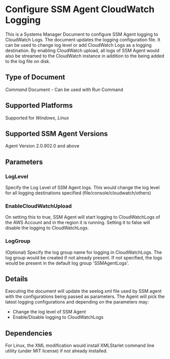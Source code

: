 # Configure SSM Agent CloudWatch Logging

This is a Systems Manager Document to configure SSM Agent logging to CloudWatch Logs. The document updates the logging configuration file. It can be used to change log level or add CloudWatch Logs as a logging destination. By enabling CloudWatch upload, all logs of SSM Agent would also be streamed to the CloudWatch instance in addition to the being added to the log file on disk.

## Type of Document

*Command* Document - Can be used with Run Command

## Supported Platforms

Supported for *Windows*, *Linux*

## Supported SSM Agent Versions

Agent Version 2.0.902.0 and above

## Parameters

### LogLevel

Specify the Log Level of SSM Agent logs. This would change the log level for all logging destinations specified (file/console/cloudwatch/others)

### EnableCloudWatchUpload

On setting this to true, SSM Agent will start logging to CloudWatchLogs of the AWS Account and in the region it is running. Setting it to false will disable the logging to CloudWatchLogs.

### LogGroup

(Optional) Specify the log group name for logging in CloudWatchLogs. The log group would be created if not already present. If not specified, the logs would be present in the default log group 'SSMAgentLogs'.

## Details

Executing the document will update the seelog.xml file used by SSM agent with the configurations being passed as parameters. The Agent will pick the latest logging configurations and depending on the parameters may:
- Change the log level of SSM Agent
- Enable/Disable logging to CloudWatchLogs

## Dependencies
For Linux, the XML modification would install XMLStarlet command line utility (under MIT license) if not already installed.

